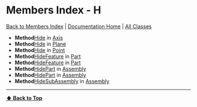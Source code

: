 # Members Index - H

[ Back to Members Index](Members-Index) | [Documentation Home](../README.md) | [All Classes](Classes)

- **Method**[Hide](Axis#hide) in [Axis](Axis)
- **Method**[Hide](Plane#hide) in [Plane](Plane)
- **Method**[Hide](Point#hide) in [Point](Point)
- **Method**[HideFeature](Part#hidefeature) in [Part](Part)
- **Method**[HideFeature](Part#hidefeature) in [Part](Part)
- **Method**[HidePart](Assembly#hidepart) in [Assembly](Assembly)
- **Method**[HidePart](Assembly#hidepart) in [Assembly](Assembly)
- **Method**[HideSubAssembly](Assembly#hidesubassembly) in [Assembly](Assembly)

---
**[⬆ Back to Top](#members-index-h)**
